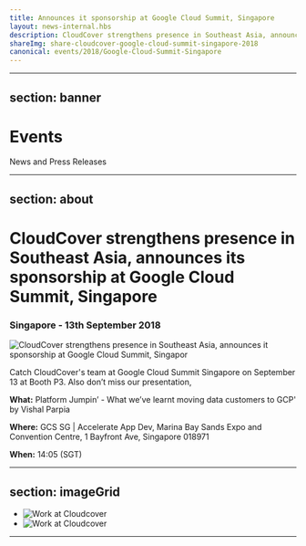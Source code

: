 ```yaml
---
title: Announces it sponsorship at Google Cloud Summit, Singapore
layout: news-internal.hbs
description: CloudCover strengthens presence in Southeast Asia, announces it sponsorship at Google Cloud Summit, Singapore
shareImg: share-cloudcover-google-cloud-summit-singapore-2018
canonical: events/2018/Google-Cloud-Summit-Singapore
---
```


---
section: banner
---
# Events 
News and Press Releases

---
section: about
---
# CloudCover strengthens presence in Southeast Asia, announces its sponsorship at Google Cloud Summit, Singapore

### Singapore - 13th September 2018

![CloudCover strengthens presence in Southeast Asia, announces it sponsorship at Google Cloud Summit, Singapor](/img/cloudcover-google-cloud-summit-singapore-2018.jpg "CloudCover strengthens presence in Southeast Asia, announces it sponsorship at Google Cloud Summit, Singapore")

Catch CloudCover's team at Google Cloud Summit Singapore on September 13 at Booth P3. 
Also don’t miss our presentation,

__What:__ Platform Jumpin’ - What we’ve learnt moving data customers to GCP' by Vishal Parpia

__Where:__ GCS SG | Accelerate App Dev, Marina Bay Sands Expo and Convention Centre, 1 Bayfront Ave, Singapore 018971

__When:__ 14:05 (SGT)


---
section: imageGrid
---
* ![Work at Cloudcover](/img/cc-next-partners.jpg "Work at Cloudcover")
* ![Work at Cloudcover](/img/cc-next-team.jpg "Work at Cloudcover")

---
